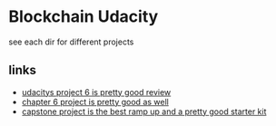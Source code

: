 # Blockchain Udacity

see each dir for different projects

## links

- [udacitys project 6 is pretty good review](https://github.com/udacity/nd1309-Project-6b-Example-Template)
- [chapter 6 project is pretty good as well](https://github.com/udacity/BCND-C6-Exercises)
- [capstone project is the best ramp up and a pretty good starter kit](https://github.com/udacity/FlightSurety)
